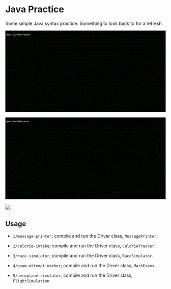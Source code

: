 # Java Practice

Some simple Java syntax practice. Something to look back to for a refresh.

![](./CalorieTracker.gif)

![](./RaceSimulator.gif)

![](./FlightSimulation.gif)

## Usage

- `1/message-printer`; compile and run the Driver class, `MessagePrinter`.

- `2/calorie-intake`; compile and run the Driver class, `CalorieTracker`.

- `3/race-simulator`; compile and run the Driver class, `RaceSimulator`.

- `4/exam-attempt-marker`; compile and run the Driver class, `MarkExams`.

- `5/aeroplane-simulator`; compile and run the Driver class, `FlightSimulation`.
